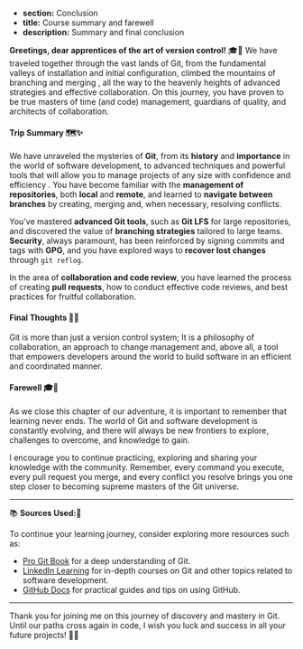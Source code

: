 * **section:** Conclusion
* **title:** Course summary and farewell
* **description:** Summary and final conclusion

**Greetings, dear apprentices of the art of version control!** 🎓🌟 We have traveled together through the vast lands of Git, from the fundamental valleys of installation and initial configuration, climbed the mountains of branching and merging , all the way to the heavenly heights of advanced strategies and effective collaboration. On this journey, you have proven to be true masters of time (and code) management, guardians of quality, and architects of collaboration.

#### Trip Summary 🗺️✨

We have unraveled the mysteries of **Git**, from its **history** and **importance** in the world of software development, to advanced techniques and powerful tools that will allow you to manage projects of any size with confidence and efficiency . You have become familiar with the **management of repositories**, both **local** and **remote**, and learned to **navigate between branches** by creating, merging and, when necessary, resolving conflicts.

You've mastered **advanced Git tools**, such as **Git LFS** for large repositories, and discovered the value of **branching strategies** tailored to large teams. **Security**, always paramount, has been reinforced by signing commits and tags with **GPG**, and you have explored ways to **recover lost changes** through `git reflog`.

In the area of ​​**collaboration and code review**, you have learned the process of creating **pull requests**, how to conduct effective code reviews, and best practices for fruitful collaboration.

#### Final Thoughts 🌈🔭

Git is more than just a version control system; It is a philosophy of collaboration, an approach to change management and, above all, a tool that empowers developers around the world to build software in an efficient and coordinated manner.

#### Farewell 🎓🌟

As we close this chapter of our adventure, it is important to remember that learning never ends. The world of Git and software development is constantly evolving, and there will always be new frontiers to explore, challenges to overcome, and knowledge to gain.

I encourage you to continue practicing, exploring and sharing your knowledge with the community. Remember, every command you execute, every pull request you merge, and every conflict you resolve brings you one step closer to becoming supreme masters of the Git universe.

---

📚 **Sources Used:**🔗

To continue your learning journey, consider exploring more resources such as:

- [Pro Git Book](https://git-scm.com/book/en/v2) for a deep understanding of Git.
- [LinkedIn Learning](https://www.linkedin.com/learning/) for in-depth courses on Git and other topics related to software development.
- [GitHub Docs](https://docs.github.com/) for practical guides and tips on using GitHub.

---

Thank you for joining me on this journey of discovery and mastery in Git. Until our paths cross again in code, I wish you luck and success in all your future projects! 🚀🎉